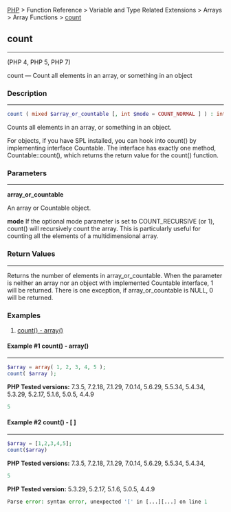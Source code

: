 [PHP](../../../../index.md) > Function Reference > Variable and Type Related Extensions > Arrays  > Array Functions > [count](count.md)

## count
_________________

(PHP 4, PHP 5, PHP 7)

count — Count all elements in an array, or something in an object

### Description 
_________________

```php 
count ( mixed $array_or_countable [, int $mode = COUNT_NORMAL ] ) : int 
```

Counts all elements in an array, or something in an object.

For objects, if you have SPL installed, you can hook into count() by implementing interface Countable. The interface has exactly one method, Countable::count(), which returns the return value for the count() function.

### Parameters
_________________

**array_or_countable**

An array or Countable object.

**mode**
If the optional mode parameter is set to COUNT_RECURSIVE (or 1), count() will recursively count the array. This is particularly useful for counting all the elements of a multidimensional array.

### Return Values
_________________

Returns the number of elements in array_or_countable. When the parameter is neither an array nor an object with implemented Countable interface, 1 will be returned. There is one exception, if array_or_countable is NULL, 0 will be returned.

### Examples

1. [count() - array()](#example-#1-count)

#### Example #1 count() - array()
_________________

```php
$array = array( 1, 2, 3, 4, 5 );
count( $array );
```

**PHP Tested versions:** 7.3.5, 7.2.18, 7.1.29, 7.0.14, 5.6.29, 5.5.34, 5.4.34, 5.3.29, 5.2.17, 5.1.6, 5.0.5, 4.4.9

```php
5
```

#### Example #2 count() - [ ]
_________________

```php
$array = [1,2,3,4,5];
count($array)
```

**PHP Tested versions:** 7.3.5, 7.2.18, 7.1.29, 7.0.14, 5.6.29, 5.5.34, 5.4.34, 
```php
5
```

**PHP Tested version:** 5.3.29, 5.2.17, 5.1.6, 5.0.5, 4.4.9
```php
Parse error: syntax error, unexpected '[' in [...][...] on line 1
```